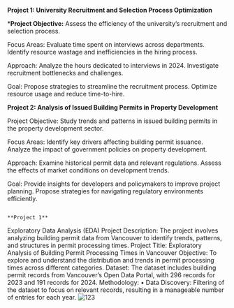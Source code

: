  **Project 1: University Recruitment and Selection Process Optimization**

***Project Objective:**
 Assess the efficiency of the university’s recruitment and selection process.

Focus Areas:
Evaluate time spent on interviews across departments.
Identify resource wastage and inefficiencies in the hiring process.

Approach:
Analyze the hours dedicated to interviews in 2024.
Investigate recruitment bottlenecks and challenges.

Goal:
Propose strategies to streamline the recruitment process.
Optimize resource usage and reduce time-to-hire.


**Project 2: Analysis of Issued Building Permits in Property Development**

Project Objective:
Study trends and patterns in issued building permits in the property development sector.

Focus Areas:
Identify key drivers affecting building permit issuance.
Analyze the impact of government policies on property development.

Approach:
Examine historical permit data and relevant regulations.
Assess the effects of market conditions on development trends.

Goal:
Provide insights for developers and policymakers to improve project planning.
Propose strategies for navigating regulatory environments efficiently.


                                                                                **Project 1**
Exploratory Data Analysis (EDA)
Project Description: The project involves analyzing building permit data from Vancouver to identify trends, patterns, and structures in permit processing times.
Project Title: Exploratory Analysis of Building Permit Processing Times in Vancouver
Objective: To explore and understand the distribution and trends in permit processing times across different categories.
Dataset: The dataset includes building permit records from Vancouver’s Open Data Portal, with 296 records for 2023 and 191 records for 2024.
Methodology:
•	Data Discovery: Filtering of the dataset to focus on relevant records, resulting in a manageable number of entries for each year.
![123](https://github.com/user-attachments/assets/cc8c3eb1-d3f5-4d6f-89cd-498b734855f3)
